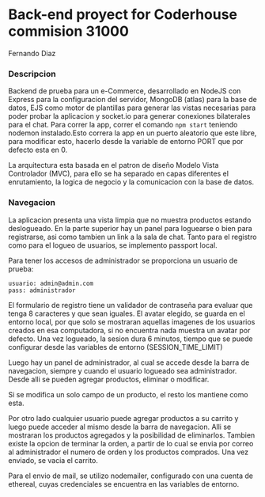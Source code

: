 # Back-end proyect for Coderhouse commision 31000

 Fernando Diaz

### Descripcion
  Backend de prueba para un e-Commerce, desarrollado en NodeJS con Express para la configuracion del servidor, MongoDB (atlas) para la base de datos, EJS como motor
de plantillas para generar las vistas necesarias para poder probar la aplicacion y socket.io para generar conexiones bilaterales para el chat.
Para correr la app, correr el comando ```npm start``` teniendo nodemon instalado.Esto correra la app en un puerto aleatorio que este libre, para modificar esto,
hacerlo desde la variable de entorno PORT que por defecto esta en 0.

 La arquitectura esta basada en el patron de diseño Modelo Vista Controlador (MVC), para ello se ha separado en capas diferentes el enrutamiento, la logica de negocio y
la comunicacion con la base de datos.

### Navegacion

  La aplicacion presenta una vista limpia que no muestra productos estando deslogueado. En la parte superior hay un panel para loguearse o bien para registrarse, asi 
 como tambien un link a la sala de chat.
  Tanto para el registro como para el logueo de usuarios, se implemento passport local.
  
  Para tener los accesos de administrador se proporciona un usuario de prueba:
  ```
  usuario: admin@admin.com
  pass: administrador
```

El formulario de registro tiene un validador de contraseña para evaluar que tenga 8 caracteres y que sean iguales. El avatar elegido, se guarda en el entorno local, por 
que solo se mostraran aquellas imagenes de los usuarios creados en esa computadora, si no encuentra nada muestra un avatar por defecto.
Una vez logueado, la sesion dura 6 minutos, tiempo que se puede configurar desde las variables de entorno (SESSION_TIME_LIMIT)

Luego hay un panel de administrador, al cual se accede desde la barra de navegacion, siempre y cuando el usuario logueado sea administrador. Desde alli se pueden agregar
productos, eliminar o modificar.

Si se modifica un solo campo de un producto, el resto los mantiene como esta.

Por otro lado cualquier usuario puede agregar productos a su carrito y luego puede acceder al mismo desde la barra de navegacion. Alli se mostraran los productos 
agregados y la posibilidad de eliminarlos. Tambien existe la opcion de terminar la orden, a partir de lo cual se envia por correo al administrador el numero de orden
y los productos comprados. Una vez enviado, se vacia el carrito.

Para el envio de mail, se utilizo nodemailer, configurado con una cuenta de ethereal, cuyas credenciales se encuentra en las variables de entorno.


 
 

